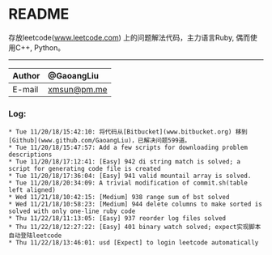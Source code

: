 
README
============================== 
存放leetcode(www.leetcode.com) 上的问题解法代码，主力语言Ruby, 偶而使用C++, Python。 

***** 
|Author|@GaoangLiu|
|:---  |:---
|E-mail|xmsun@pm.me

### Log: 
```
* Tue 11/20/18/15:42:10: 将代码从[Bitbucket](www.bitbucket.org) 移到[Github](www.github.com/GaoangLiu)，已解决问题599道。
* Tue 11/20/18/15:47:57: Add a few scripts for downloading problem descriptions
* Tue 11/20/18/17:12:41: [Easy] 942 di string match is solved; a script for generating code file is created
* Tue 11/20/18/17:36:04: [Easy] 941 valid mountail array is solved.
* Tue 11/20/18/20:34:09: A trivial modification of commit.sh(table left aligned)
* Wed 11/21/18/10:42:15: [Medium] 938 range sum of bst solved
* Wed 11/21/18/10:58:23: [Medium] 944 delete columns to make sorted is solved with only one-line ruby code
* Thu 11/22/18/11:13:05: [Easy] 937 reorder log files solved
* Thu 11/22/18/12:27:22: [Easy] 401 binary watch solved; expect实现脚本自动登陆leetcode
* Thu 11/22/18/13:46:01: usd [Expect] to login leetcode automatically
```
